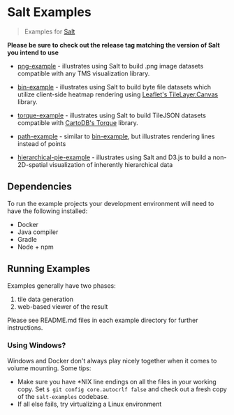 # Salt Examples

> Examples for [Salt](https://github.com/unchartedsoftware/salt)

**Please be sure to check out the release tag matching the version of Salt you intend to use**

 - [png-example](./png-example) - illustrates using Salt to build .png image datasets compatible with any TMS visualization library.

 - [bin-example](./bin-example) - illustrates using Salt to build byte file datasets which utilize client-side heatmap rendering using [Leaflet's TileLayer.Canvas](http://leafletjs.com/reference.html#tilelayer-canvas) library.

 - [torque-example](./torque-example) - illustrates using Salt to build TileJSON datasets compatible with [CartoDB's Torque](https://github.com/CartoDB/Torque) library.

 - [path-example](./path-example) - similar to [bin-example](./bin-example), but illustrates rendering lines instead of points

 - [hierarchical-pie-example](./hierarchical-pie-example) - illustrates using Salt and D3.js to build a non-2D-spatial visualization of inherently hierarchical data

## Dependencies

To run the example projects your development environment will need to have the following installed:

 - Docker
 - Java compiler
 - Gradle
 - Node + npm

## Running Examples

Examples generally have two phases:
1) tile data generation
2) web-based viewer of the result

Please see README.md files in each example directory for further instructions.

### Using Windows?

Windows and Docker don't always play nicely together when it comes to volume mounting. Some tips:

 - Make sure you have \*NIX line endings on all the files in your working copy. Set `$ git config core.autocrlf false` and check out a fresh copy of the `salt-examples` codebase.
 - If all else fails, try virtualizing a Linux environment

